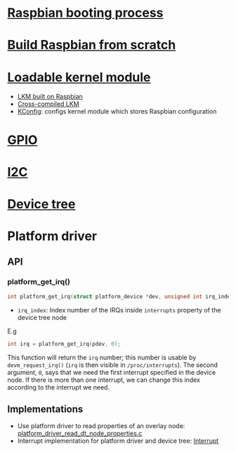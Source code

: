 # [Raspbian booting process](Raspbian%20booting%20process.md)
# [Build Raspbian from scratch](Build%20Raspbian%20from%20scratch)
# [Loadable kernel module](Loadable%20kernel%20module)
* [LKM built on Raspbian]()
* [Cross-compiled LKM]()
* [KConfig](https://github.com/TranPhucVinh/C/blob/master/Kernel/KBuild.md): configs kernel module which stores Raspbian configuration

# [GPIO](GPIO)

# [I2C](I2C)

# [Device tree](Device%20tree)

# Platform driver

## API

### platform_get_irq()

```c
int platform_get_irq(struct platform_device *dev, unsigned int irq_index)
```

* ``irq_index``: Index number of the IRQs inside ``interrupts`` property of the device tree node

E.g

```c
int irq = platform_get_irq(pdev, 0); 
```

This function will return the ``irq`` number; this number is usable by ``devm_request_irq()`` (``irq`` is then visible in ``/proc/interrupts``). The second argument, ``0``, says that we need the first interrupt specified in the device node. If there is more than one interrupt, we can change this index according to the interrupt we need.

## Implementations

* Use platform driver to read properties of an overlay node: [platform_driver_read_dt_node_properties.c](https://github.com/TranPhucVinh/Raspberry-Pi-GNU/blob/main/Kernel/Device%20tree/src/platform_driver_read_dt_node_properties.c)
* Interrupt implementation for platform driver and device tree: [Interrupt](https://github.com/TranPhucVinh/Raspberry-Pi-C/blob/main/Kernel/Device%20tree/Interrupt.md)
